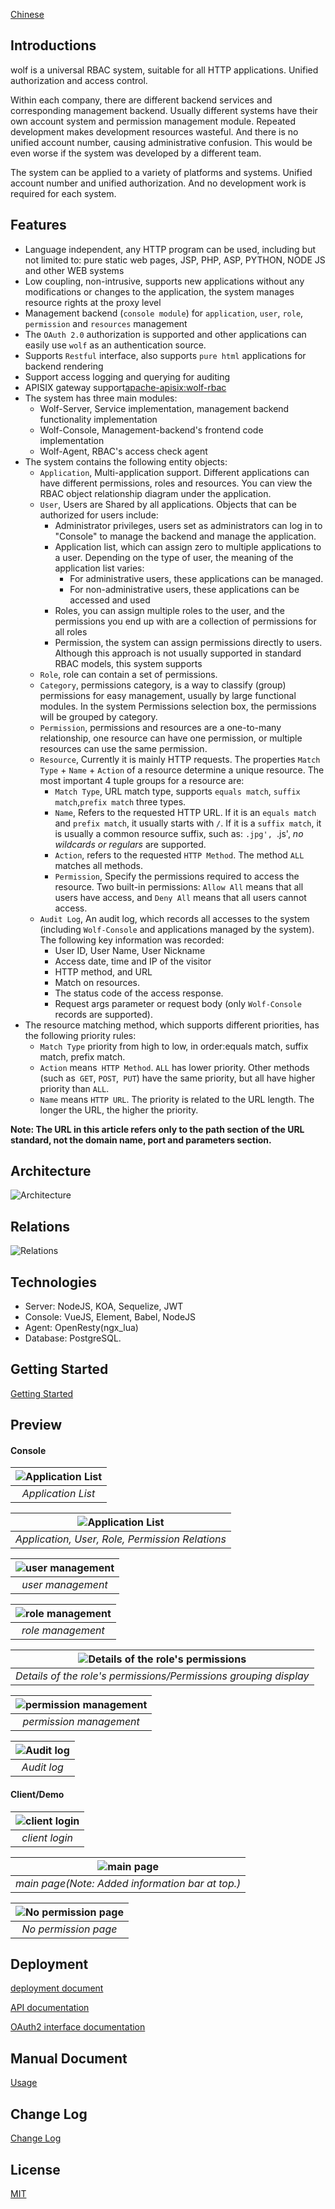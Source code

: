 [Chinese](README-CN.md)

## Introductions

wolf is a universal RBAC system, suitable for all HTTP applications. Unified authorization and access control.


Within each company, there are different backend services and corresponding management backend. Usually different systems have their own account system and permission management module. Repeated development makes development resources wasteful. And there is no unified account number, causing administrative confusion. This would be even worse if the system was developed by a different team.

The system can be applied to a variety of platforms and systems. Unified account number and unified authorization. And no development work is required for each system.


## Features


* Language independent, any HTTP program can be used, including but not limited to: pure static web pages, JSP, PHP, ASP, PYTHON, NODE JS and other WEB systems
* Low coupling, non-intrusive, supports new applications without any modifications or changes to the application, the system manages resource rights at the proxy level
* Management backend (`console module`) for `application`, `user`, `role`, `permission` and `resources` management
* The `OAuth 2.0` authorization is supported and other applications can easily use `wolf` as an authentication source.
* Supports `Restful` interface, also supports `pure html` applications for backend rendering
* Support access logging and querying for auditing
* APISIX gateway support[apache-apisix:wolf-rbac](https://github.com/apache/incubator-apisix/blob/master/doc/plugins/wolf-rbac-cn.md)
* The system has three main modules:
  * Wolf-Server, Service implementation, management backend functionality implementation
  * Wolf-Console, Management-backend's frontend code implementation
  * Wolf-Agent, RBAC's access check agent
* The system contains the following entity objects:
  * `Application`, Multi-application support. Different applications can have different permissions, roles and resources. You can view the RBAC object relationship diagram under the application.
  * `User`, Users are Shared by all applications. Objects that can be authorized for users include:
    * Administrator privileges, users set as administrators can log in to "Console" to manage the backend and manage the application.
    * Application list, which can assign zero to multiple applications to a user. Depending on the type of user, the meaning of the application list varies:
      * For administrative users, these applications can be managed.
      * For non-administrative users, these applications can be accessed and used
    * Roles, you can assign multiple roles to the user, and the permissions you end up with are a collection of permissions for all roles
    * Permission, the system can assign permissions directly to users. Although this approach is not usually supported in standard RBAC models, this system supports
  * `Role`, role can contain a set of permissions.
  * `Category`, permissions category, is a way to classify (group) permissions for easy management, usually by large functional modules. In the system Permissions selection box, the permissions will be grouped by category.
  * `Permission`, permissions and resources are a one-to-many relationship, one resource can have one permission, or multiple resources can use the same permission.
  * `Resource`, Currently it is mainly HTTP requests. The properties `Match Type` + `Name` + `Action` of a resource determine a unique resource. The most important 4 tuple groups for a resource are:
    * `Match Type`, URL match type, supports `equals match`, `suffix match`,`prefix match` three types.
    * `Name`, Refers to the requested HTTP URL. If it is an `equals match` and `prefix match`, it usually starts with `/`. If it is a `suffix match`, it is usually a common resource suffix, such as: `.jpg', `.js', *no wildcards or regulars* are supported.
    * `Action`, refers to the requested `HTTP Method`.  The method `ALL` matches all methods.
    * `Permission`, Specify the permissions required to access the resource. Two built-in permissions: `Allow All` means that all users have access, and `Deny All` means that all users cannot access.
  * `Audit Log`, An audit log, which records all accesses to the system (including `Wolf-Console` and applications managed by the system). The following key information was recorded:
    * User ID, User Name, User Nickname
    * Access date, time and IP of the visitor
    * HTTP method, and URL
    * Match on resources.
    * The status code of the access response.
    * Request args parameter or request body (only `Wolf-Console` records are supported).
* The resource matching method, which supports different priorities, has the following priority rules:
  * `Match Type` priority from high to low, in order:equals match, suffix match, prefix match.
  * `Action` means` HTTP Method`. `ALL` has lower priority. Other methods (such as` GET`, `POST`,` PUT`) have the same priority, but all have higher priority than `ALL`.
  * `Name` means `HTTP URL`. The priority is related to the URL length. The longer the URL, the higher the priority.

**Note: The URL in this article refers only to the path section of the URL standard, not the domain name, port and parameters section.**

## Architecture

![Architecture](./docs/imgs/architecture.png)



## Relations

![Relations](./docs/imgs/data-model.png)


## Technologies

* Server: NodeJS, KOA, Sequelize, JWT
* Console: VueJS, Element, Babel, NodeJS
* Agent: OpenResty(ngx_lua)
* Database: PostgreSQL.



## Getting Started

[Getting Started](./quick-start-with-docker/README.md)



##  Preview

#### Console

| ![Application List](./docs/imgs/screenshot/console/application.png) |
|:--:|
| *Application List* |

| ![Application List](./docs/imgs/screenshot/console/application-diagram.png) |
|:--:|
| *Application, User, Role, Permission Relations* |


| ![user management](./docs/imgs/screenshot/console/user.png) |
|:--:|
| *user management* |

| ![role management](./docs/imgs/screenshot/console/role.png) |
|:--:|
| *role management* |

| ![Details of the role's permissions](./docs/imgs/screenshot/console/permission-detail.png) |
|:--:|
| *Details of the role's permissions/Permissions grouping display* |

| ![permission management](./docs/imgs/screenshot/console/permission.png) |
|:--:|
| *permission management* |

| ![Audit log](./docs/imgs/screenshot/console/audit-log.png) |
|:--:|
| *Audit log* |



#### Client/Demo

| ![client login](./docs/imgs/screenshot/client/login.png) |
|:--:|
| *client login* |

| ![main page](./docs/imgs/screenshot/client/main.png) |
|:--:|
| *main page(Note: Added information bar at top.)* |

| ![No permission page](./docs/imgs/screenshot/client/no-permission.png) |
|:--:|
| *No permission page* |



## Deployment

[deployment document](./docs/deploy.md)

[API documentation](./docs/admin-api.md)

[OAuth2 interface documentation](./docs/admin-api-oauth2.0.md)


## Manual Document

[Usage](./docs/usage.md)


## Change Log

[Change Log](./ChangeLog.md)

## License

[MIT](./LICENSE)

